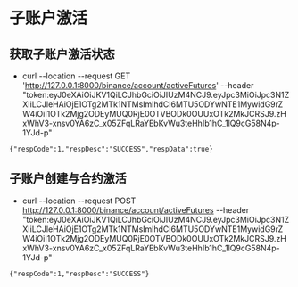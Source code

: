 # 子账户激活

## 获取子账户激活状态 
* curl --location --request GET 'http://127.0.0.1:8000/binance/account/activeFutures' --header "token:eyJ0eXAiOiJKV1QiLCJhbGciOiJIUzM4NCJ9.eyJpc3MiOiJpc3N1ZXIiLCJleHAiOjE1OTg2MTk1NTMsImlhdCI6MTU5ODYwNTE1MywidG9rZW4iOiI1OTk2Mjg2ODEyMUQ0RjE0OTVBODk0OUUxOTk2MkJCRSJ9.zHxWhV3-xnsv0YA6zC_x05ZFqLRaYEbKvWu3teHhIb1hC_1lQ9cG58N4p-1YJd-p"
```
{"respCode":1,"respDesc":"SUCCESS","respData":true}
```


## 子账户创建与合约激活
* curl --location --request POST http://127.0.0.1:8000/binance/account/activeFutures --header "token:eyJ0eXAiOiJKV1QiLCJhbGciOiJIUzM4NCJ9.eyJpc3MiOiJpc3N1ZXIiLCJleHAiOjE1OTg2MTk1NTMsImlhdCI6MTU5ODYwNTE1MywidG9rZW4iOiI1OTk2Mjg2ODEyMUQ0RjE0OTVBODk0OUUxOTk2MkJCRSJ9.zHxWhV3-xnsv0YA6zC_x05ZFqLRaYEbKvWu3teHhIb1hC_1lQ9cG58N4p-1YJd-p"
```
{"respCode":1,"respDesc":"SUCCESS"}
```
